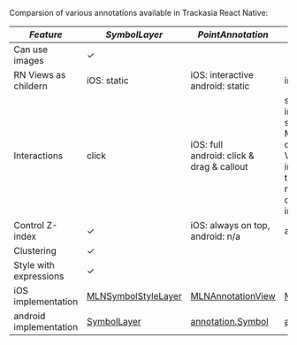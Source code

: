 Comparsion of various annotations available in Trackasia React Native:

|*Feature*              | *SymbolLayer*      |*PointAnnotation*                     |*MarkerView*             |*CircleLayer*        |
|-----------------------|--------------------|--------------------------------------|-------------------------|---------------------|
|Can use images         | &check;            |                                      |                         |                     |
|RN Views as childern   | iOS: static        |iOS: interactive <br/> android: static|interactive              |                     |
|Interactions           | click              |iOS: full <br/> android: click & drag & callout  | supports full interactivity in the sense that inside MarkerViews one can place any RN View, which can be interacted with. Not to be misunderstood with drag n drop interactivity.                     | click          |
|Control Z-index        | &check;            |iOS: always on top, android: n/a      |always on top            | &check;             |
|Clustering             | &check;            |                                      |                         | &check;             |
|Style with expressions | &check;            |                                      |                         | &check;             |
|iOS implementation     | [MLNSymbolStyleLayer](https://track-asia.com/trackasia-gl-native/ios/api/Classes/MLNSymbolStyleLayer.html)     |[MLNAnnotationView](https://track-asia.com/trackasia-gl-native/ios/api/Classes/MLNAnnotationView.html)                     |[MLNAnnotationView](https://track-asia.com/trackasia-gl-native/ios/api/Classes/MLNAnnotationView.html)       |[MLNCircleStyleLayer](https://track-asia.com/trackasia-gl-native/ios/api/Classes/MLNCircleStyleLayer.html)       |
|android implementation | [SymbolLayer](https://track-asia.com/trackasia-gl-native/android/api/com.trackasia.android/style/layers/SymbolLayer.html)|[annotation.Symbol](https://docs.mapbox.com/android/api/plugins/annotation/0.8.0/com.trackasia.android/plugins/annotation/Symbol.html)|[annotation.Marker](https://docs.mapbox.com/android/api/plugins/markerview/0.4.0/com.trackasia.android/plugins/markerview/MarkerView.html) |[CircleLayer](https://track-asia.com/trackasia-gl-native/android/api/com.trackasia.android/style/layers/CircleLayer.html)|
